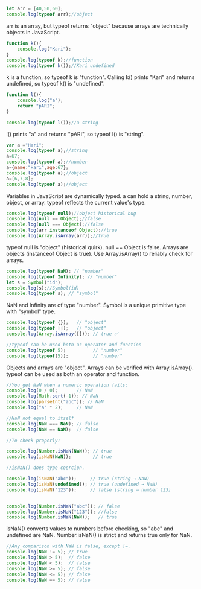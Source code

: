 ```js
let arr = [40,50,60];
console.log(typeof arr);//object
```
arr is an array, but typeof returns "object" because arrays are technically objects in JavaScript.

```js
function k(){
    console.log("Kari");
}
console.log(typeof k);//function
console.log(typeof k());//Kari undefined
```
k is a function, so typeof k is "function".
Calling k() prints "Kari" and returns undefined, so typeof k() is "undefined".

```js
function l(){
    console.log("a");
    return "pARI";
}

console.log(typeof l());//a string
```
l() prints "a" and returns "pARI", so typeof l() is "string".
```js
var a ="Hari";
console.log(typeof a);//string
a=67;
console.log(typeof a);//number
a={name:"Hari",age:67};
console.log(typeof a);//object
a=[6,7,8];
console.log(typeof a);//object
```
Variables in JavaScript are dynamically typed. a can hold a string, number, object, or array. typeof reflects the current value's type.
```js
console.log(typeof null);//object historical bug
console.log(null == Object);//false
console.log(null === Object);//false
console.log(arr instanceof Object);//true
console.log(Array.isArray(arr));//true
```
typeof null is "object" (historical quirk).
null == Object is false.
Arrays are objects (instanceof Object is true).
Use Array.isArray() to reliably check for arrays.

```js
console.log(typeof NaN); // "number"
console.log(typeof Infinity); // "number"
let s = Symbol("id");
console.log(s);//Symbol(id)
console.log(typeof s); // "symbol"
```
NaN and Infinity are of type "number".
Symbol is a unique primitive type with "symbol" type.

```js
console.log(typeof {});   // "object"
console.log(typeof []);   // "object"
console.log(Array.isArray([])); // true ✅

//typeof can be used both as operator and function
console.log(typeof 5);          // "number"
console.log(typeof(5));         // "number" 
```
Objects and arrays are "object".
Arrays can be verified with Array.isArray().
typeof can be used as both an operator and function.



```js
//You get NaN when a numeric operation fails:
console.log(0 / 0);       // NaN
console.log(Math.sqrt(-1)); // NaN
console.log(parseInt("abc")); // NaN
console.log("a" * 2);     // NaN

//NaN not equal to itself
console.log(NaN === NaN); // false
console.log(NaN == NaN);  // false

//To check properly:

console.log(Number.isNaN(NaN)); // true
console.log(isNaN(NaN));        // true

//isNaN() does type coercion.

console.log(isNaN("abc"));     // true (string → NaN)
console.log(isNaN(undefined)); // true (undefined → NaN)
console.log(isNaN("123"));     // false (string → number 123)


console.log(Number.isNaN("abc")); // false
console.log(Number.isNaN("123")); //false
console.log(Number.isNaN(NaN));   // true
```
isNaN() converts values to numbers before checking, so "abc" and undefined are NaN.
Number.isNaN() is strict and returns true only for NaN.
```js
//Any comparison with NaN is false, except !=.
console.log(NaN != 5); // true
console.log(NaN > 5);  // false
console.log(NaN < 5);  // false
console.log(NaN >= 5); // false
console.log(NaN <= 5); // false
console.log(NaN == 5); // false
```




